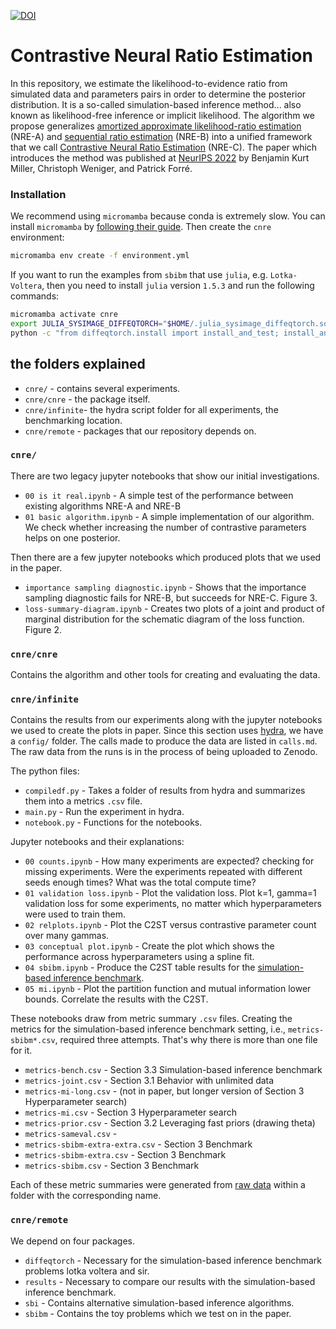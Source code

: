 [![DOI](https://zenodo.org/badge/DOI/10.5281/zenodo.7299458.svg)](https://doi.org/10.5281/zenodo.7299458)

# Contrastive Neural Ratio Estimation
In this repository, we estimate the likelihood-to-evidence ratio from simulated data and parameters pairs in order to determine the posterior distribution. It is a so-called simulation-based inference method... also known as likelihood-free inference or implicit likelihood. The algorithm we propose generalizes [amortized approximate likelihood-ratio estimation](https://arxiv.org/abs/1903.04057) (NRE-A) and [sequential ratio estimation](https://arxiv.org/abs/2002.03712) (NRE-B) into a unified framework that we call [Contrastive Neural Ratio Estimation](https://arxiv.org/abs/2210.06170) (NRE-C). The paper which introduces the method was published at [NeurIPS 2022](https://neurips.cc/virtual/2022/poster/54994) by Benjamin Kurt Miller, Christoph Weniger, and Patrick Forré.

### Installation

We recommend using `micromamba` because conda is extremely slow. You can install `micromamba` by [following their guide](https://mamba.readthedocs.io/en/latest/installation/micromamba-installation.html#automatic-install). Then create the `cnre` environment:

```bash
micromamba env create -f environment.yml
```

If you want to run the examples from `sbibm` that use `julia`, e.g. `Lotka-Voltera`, then you need to install `julia` version `1.5.3` and run the following commands:

```bash
micromamba activate cnre
export JULIA_SYSIMAGE_DIFFEQTORCH="$HOME/.julia_sysimage_diffeqtorch.so"
python -c "from diffeqtorch.install import install_and_test; install_and_test()"
```

## the folders explained
- `cnre/` - contains several experiments.
- `cnre/cnre` - the package itself.
- `cnre/infinite`- the hydra script folder for all experiments, the benchmarking location.
- `cnre/remote` - packages that our repository depends on.

### `cnre/`
There are two legacy jupyter notebooks that show our initial investigations.
- `00 is it real.ipynb` - A simple test of the performance between existing algorithms NRE-A and NRE-B
- `01 basic algorithm.ipynb` - A simple implementation of our algorithm. We check whether increasing the number of contrastive parameters helps on one posterior.

Then there are a few jupyter notebooks which produced plots that we used in the paper.
- `importance sampling diagnostic.ipynb` - Shows that the importance sampling diagnostic fails for NRE-B, but succeeds for NRE-C. Figure 3.
- `loss-summary-diagram.ipynb` - Creates two plots of a joint and product of marginal distribution for the schematic diagram of the loss function. Figure 2.

### `cnre/cnre`
Contains the algorithm and other tools for creating and evaluating the data.

### `cnre/infinite`
Contains the results from our experiments along with the jupyter notebooks we used to create the plots in paper. Since this section uses [hydra](https://hydra.cc/), we have a `config/` folder. The calls made to produce the data are listed in `calls.md`. The raw data from the runs is in the process of being uploaded to Zenodo.

The python files:
- `compiledf.py` - Takes a folder of results from hydra and summarizes them into a metrics `.csv` file.
- `main.py` - Run the experiment in hydra.
- `notebook.py` - Functions for the notebooks.

Jupyter notebooks and their explanations:
- `00 counts.ipynb` - How many experiments are expected? checking for missing experiments. Were the experiments repeated with different seeds enough times? What was the total compute time?
- `01 validation loss.ipynb` - Plot the validation loss. Plot k=1, gamma=1 validation loss for some experiments, no matter which hyperparameters were used to train them.
- `02 relplots.ipynb` - Plot the C2ST versus contrastive parameter count over many gammas.
- `03 conceptual plot.ipynb` - Create the plot which shows the performance across hyperparameters using a spline fit.
- `04 sbibm.ipynb` - Produce the C2ST table results for the [simulation-based inference benchmark](https://arxiv.org/abs/2101.04653).
- `05 mi.ipynb` - Plot the partition function and mutual information lower bounds. Correlate the results with the C2ST.

These notebooks draw from metric summary `.csv` files. Creating the metrics for the simulation-based inference benchmark setting, i.e., `metrics-sbibm*.csv`, required three attempts. That's why there is more than one file for it.
- `metrics-bench.csv` - Section 3.3 Simulation-based inference benchmark
- `metrics-joint.csv` - Section 3.1 Behavior with unlimited data
- `metrics-mi-long.csv` - (not in paper, but longer version of Section 3 Hyperparameter search)
- `metrics-mi.csv` - Section 3 Hyperparameter search
- `metrics-prior.csv` - Section 3.2 Leveraging fast priors (drawing theta)
- `metrics-sameval.csv` -
- `metrics-sbibm-extra-extra.csv` - Section 3 Benchmark
- `metrics-sbibm-extra.csv` - Section 3 Benchmark
- `metrics-sbibm.csv` - Section 3 Benchmark

Each of these metric summaries were generated from [raw data](https://zenodo.org/record/7299588) within a folder with the corresponding name.

### `cnre/remote`
We depend on four packages.
- `diffeqtorch` - Necessary for the simulation-based inference benchmark problems lotka voltera and sir.
- `results` - Necessary to compare our results with the simulation-based inference benchmark.
- `sbi` - Contains alternative simulation-based inference algorithms.
- `sbibm` - Contains the toy problems which we test on in the paper.

